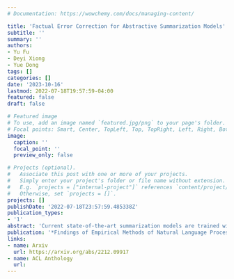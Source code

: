 ```yaml
---
# Documentation: https://wowchemy.com/docs/managing-content/

title: 'Factual Error Correction for Abstractive Summarization Models'
subtitle: ''
summary: ''
authors:
- Yu Fu
- Deyi Xiong
- Yue Dong
tags: []
categories: []
date: '2023-10-16'
lastmod: 2022-07-18T19:57:59-04:00
featured: false
draft: false

# Featured image
# To use, add an image named `featured.jpg/png` to your page's folder.
# Focal points: Smart, Center, TopLeft, Top, TopRight, Left, Right, BottomLeft, Bottom, BottomRight.
image:
  caption: ''
  focal_point: ''
  preview_only: false

# Projects (optional).
#   Associate this post with one or more of your projects.
#   Simply enter your project's folder or file name without extension.
#   E.g. `projects = ["internal-project"]` references `content/project/deep-learning/index.md`.
#   Otherwise, set `projects = []`.
projects: []
publishDate: '2022-07-18T23:57:59.485338Z'
publication_types:
- '1'
abstract: 'Current state-of-the-art summarization models are trained with either maximum likelihood estimation (MLE) or reinforcement learning (RL). In this study, we investigate the third training paradigm and argue that inverse reinforcement learning (IRL) may be more suitable for text summarization. IRL focuses on estimating the reward function of an agent, given a set of observations of that agent's behavior. Generally, IRL provides advantages in situations where the reward function is not explicitly known or where it is difficult to define or interact with the environment directly. These situations are exactly what we observe in summarization. Thus, we introduce inverse reinforcement learning into text summarization and define a suite of sub-rewards that are important for summarization optimization. By simultaneously estimating the reward function and optimizing the summarization agent with expert demonstrations, we show that the model trained with IRL produces summaries that closely follow human behavior, in terms of better ROUGE, coverage, novelty, compression ratio and factuality when compared to the baselines trained with MLE and RL.'
publication: '*Findings of Empirical Methods of Natural Language Processing (EMNLP)*'
links:
- name: Arxiv
  url: https://arxiv.org/abs/2212.09917
- name: ACL Anthology
  url: 
---
```

